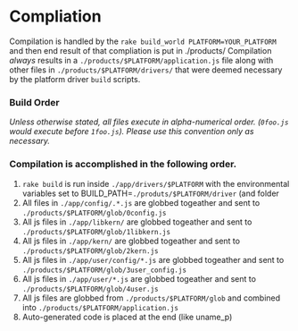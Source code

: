 # Compliation

Compilation is handled by the `rake build_world PLATFORM=YOUR_PLATFORM` and then end result of that compliation is put in ./products/
Compilation *always* results in a `./products/$PLATFORM/application.js` file along with other files in `./products/$PLATFORM/drivers/` that
were deemed necessary by the platform driver `build` scripts.

### Build Order
*Unless otherwise stated, all files execute in alpha-numerical order. (`0foo.js` would execute before `1foo.js`).  Please use this convention only
as necessary.*

### Compilation is accomplished in the following order.

 1. `rake build` is run inside `./app/drivers/$PLATFORM` with the environmental variables set to BUILD_PATH=`./produts/$PLATFORM/driver` (and folder
 2. All files in `./app/config/.*.js` are globbed togeather and sent to `./products/$PLATFORM/glob/0config.js`
 3. All js files in `./app/libkern/` are globbed togeather and sent to `./products/$PLATFORM/glob/1libkern.js`
 4. All js files in `./app/kern/` are globbed togeather and sent to `./products/$PLATFORM/glob/2kern.js`
 5. All js files in `./app/user/config/*.js` are globbed togeather and sent to `./products/$PLATFORM/glob/3user_config.js`
 6. All js files in `./app/user/*.js` are globbed togeather and sent to `./products/$PLATFORM/glob/4user.js`
 7. All js files are globbed from `./products/$PLATFORM/glob` and combined into `./products/$PLATFORM/application.js`
 8. Auto-generated code is placed at the end (like uname_p)

